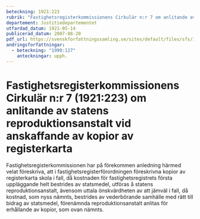 ```yaml
---
beteckning: 1921:223
rubrik: "Fastighetsregisterkommissionens Cirkulär n:r 7 om anlitande av statens reproduktionsanstalt vid anskaffande av kopior av registerkarta"
departement: Justitiedepartementet
utfardad_datum: 1921-05-14
publicerad_datum: 2007-08-20
pdf_url: https://svenskforfattningssamling.se/sites/default/files/sfs/1921-05/SFS1921-223.pdf
andringsforfattningar:
  - beteckning: "1990:127"
    anteckningar: upph.
---
```


# Fastighetsregisterkommissionens Cirkulär n:r 7 (1921:223) om anlitande av statens reproduktionsanstalt vid anskaffande av kopior av registerkarta

Fastighetsregisterkommissionen har på förekommen anledning härmed velat föreskriva, att i fastighetsregisterförordningen föreskrivna kopior av registerkarta skola i fall, då kostnaden för fastighetsregistrets första uppläggande helt bestrides av statsmedel, utföras å statens reproduktionsanstalt, ävensom uttala önskvärdheten av att jämväl i fall, då kostnad, som nyss nämnts, bestrides av vederbörande samhälle med rätt till bidrag av statsmedel, förenämnda reproduktionsanstalt anlitas för erhållande av kopior, som ovan nämnts.